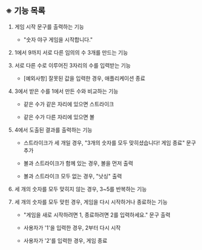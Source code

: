 ## ※ 기능 목록

1. 게임 시작 문구를 출력하는 기능

   - "숫자 야구 게임을 시작합니다."

2. 1에서 9까지 서로 다른 임의의 수 3개를 만드는 기능

3. 서로 다른 수로 이루어진 3자리의 수를 입력받는 기능

   - [예외사항] 잘못된 값을 입력한 경우, 애플리케이션 종료

4. 3에서 받은 수를 1에서 만든 수와 비교하는 기능

   - 같은 수가 같은 자리에 있으면 스트라이크

   - 같은 수가 다른 자리에 있으면 볼

5. 4에서 도출된 결과를 출력하는 기능

   - 스트라이크가 세 개일 경우, "3개의 숫자를 모두 맞히셨습니다! 게임 종료" 문구 추가

   - 볼과 스트라이크가 함께 있는 경우, 볼을 먼저 출력

   - 볼과 스트라이크 모두 없는 경우, "낫싱" 출력

6. 세 개의 숫자를 모두 맞히지 않는 경우, 3~5를 반복하는 기능

7. 세 개의 숫자를 모두 맞힌 경우, 게임을 다시 시작하거나 종료하는 기능

   - "게임을 새로 시작하려면 1, 종료하려면 2를 입력하세요." 문구 출력

   - 사용자가 '1'을 입력한 경우, 2부터 다시 시작

   - 사용자가 '2'를 입력한 경우, 게임 종료
